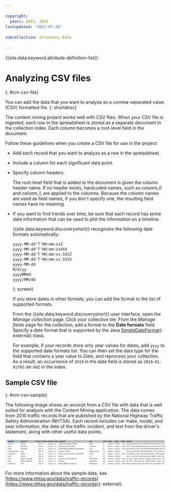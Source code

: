 ```yaml
---

copyright:
  years: 2015, 2022
lastupdated: "2022-07-26"

subcollection: discovery-data

---
```


{{site.data.keyword.attribute-definition-list}}

# Analyzing CSV files
{: #cm-csv-file}

You can add the data that you want to analyze as a comma-separated value (CSV) formatted file.
{: shortdesc}

The content mining project works well with CSV files. When your CSV file is ingested, each row in the spreadsheet is stored as a separate document in the collection index. Each column becomes a root-level field in the document.

Follow these guidelines when you create a CSV file for use in the project:

-   Add each record that you want to analyze as a row in the spreadsheet.
-   Include a column for each significant data point.
-   Specify column headers.

    The root-level field that is added to the document is given the column header name. If no header exists, hardcoded names, such as *column_0* and *column_1*, are applied to the columns. Because the column names are used as field names, if you don't specify one, the resulting field names have no meaning.

-   If you want to find trends over time, be sure that each record has some date information that can be used to plot the information on a timeline.

    {{site.data.keyword.discoveryshort}} recognizes the following date formats automatically:

    ```text
    yyyy-MM-dd'T'HH:mm:ssZ
    yyyy-MM-dd'T'HH:mm:ssXXX
    yyyy-MM-dd'T'HH:mm:ss.SSSZ
    yyyy-MM-dd'T'HH:mm:ss.SSSX
    yyyy-MM-dd
    M/d/yy
    yyyyMMdd
    yyyy/MM/dd
    ```
    {: screen}

    If you store dates in other formats, you can add the format to the list of supported formats. 
    
    From the {{site.data.keyword.discoveryshort}} user interface, open the *Manage collection* page. Click your collection tile. From the *Manage fields* page for the collection, add a format to the **Date formats** field. Specify a date format that is supported by the Java [SimpleDateFormat](https://docs.oracle.com/javase/8/docs/api/java/text/SimpleDateFormat.html){: external} class.
    
    For example, if your records store only year values for dates, add `yyyy` to the supported date formats list. You can then set the data type for the field that contains a year value to *Date*, and reprocess your collection. As a result, an occurrence of `2019` in the date field is stored as `2019-01-01T05:00:00Z` in the index.

## Sample CSV file
{: #cm-csv-sample}

The following image shows an excerpt from a CSV file with data that is well suited for analysis with the Content Mining application. The data comes from 2010 traffic records that are published by the National Highway Traffic Safety Administration (NHTSA). Each record includes car make, model, and year information, the date of the traffic incident, and text from the driver's statement, along with other useful data points.

![Shows an excerpt from a csv file with the columns: MAKETXT, MODELTXT, YEARTXT, CRASH, FAILDATE, FIRE, COMPDESC, CITY, STATE, DATEA, LDATE, MILES, CDESCR](images/cm-csv-sample.png)

For more information about the sample data, see [https://www.nhtsa.gov/data/traffic-records](https://www.nhtsa.gov/data/traffic-records){: external}.
